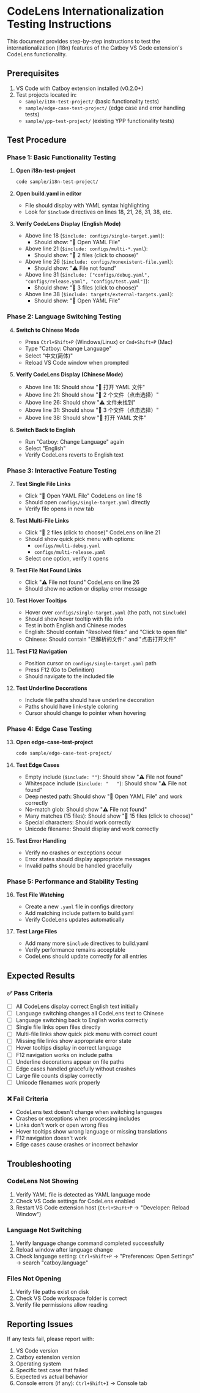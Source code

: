 # CodeLens Internationalization Testing Instructions

This document provides step-by-step instructions to test the internationalization (i18n) features of the Catboy VS Code extension's CodeLens functionality.

## Prerequisites

1. VS Code with Catboy extension installed (v0.2.0+)
2. Test projects located in:
   - `sample/i18n-test-project/` (basic functionality tests)
   - `sample/edge-case-test-project/` (edge case and error handling tests)
   - `sample/ypp-test-project/` (existing YPP functionality tests)

## Test Procedure

### Phase 1: Basic Functionality Testing

1. **Open i18n-test-project**
   ```bash
   code sample/i18n-test-project/
   ```

2. **Open build.yaml in editor**
   - File should display with YAML syntax highlighting
   - Look for `$include` directives on lines 18, 21, 26, 31, 38, etc.

3. **Verify CodeLens Display (English Mode)**
   - Above line 18 (`$include: configs/single-target.yaml`):
     - Should show: "📄 Open YAML File"
   - Above line 21 (`$include: configs/multi-*.yaml`): 
     - Should show: "📁 2 files (click to choose)"
   - Above line 26 (`$include: configs/nonexistent-file.yaml`):
     - Should show: "⚠️ File not found"
   - Above line 31 (`$include: ["configs/debug.yaml", "configs/release.yaml", "configs/test.yaml"]`):
     - Should show: "📁 3 files (click to choose)"
   - Above line 38 (`$include: targets/external-targets.yaml`):
     - Should show: "📄 Open YAML File"

### Phase 2: Language Switching Testing

4. **Switch to Chinese Mode**
   - Press `Ctrl+Shift+P` (Windows/Linux) or `Cmd+Shift+P` (Mac)
   - Type "Catboy: Change Language"
   - Select "中文(简体)"
   - Reload VS Code window when prompted

5. **Verify CodeLens Display (Chinese Mode)**
   - Above line 18: Should show "📄 打开 YAML 文件"
   - Above line 21: Should show "📁 2 个文件（点击选择）"
   - Above line 26: Should show "⚠️ 文件未找到"
   - Above line 31: Should show "📁 3 个文件（点击选择）"
   - Above line 38: Should show "📄 打开 YAML 文件"

6. **Switch Back to English**
   - Run "Catboy: Change Language" again
   - Select "English"
   - Verify CodeLens reverts to English text

### Phase 3: Interactive Feature Testing

7. **Test Single File Links**
   - Click "📄 Open YAML File" CodeLens on line 18
   - Should open `configs/single-target.yaml` directly
   - Verify file opens in new tab

8. **Test Multi-File Links**
   - Click "📁 2 files (click to choose)" CodeLens on line 21
   - Should show quick pick menu with options:
     - `configs/multi-debug.yaml`
     - `configs/multi-release.yaml`
   - Select one option, verify it opens

9. **Test File Not Found Links**
   - Click "⚠️ File not found" CodeLens on line 26
   - Should show no action or display error message

10. **Test Hover Tooltips**
    - Hover over `configs/single-target.yaml` (the path, not `$include`)
    - Should show hover tooltip with file info
    - Test in both English and Chinese modes
    - English: Should contain "Resolved files:" and "Click to open file"
    - Chinese: Should contain "已解析的文件:" and "点击打开文件"

11. **Test F12 Navigation**
    - Position cursor on `configs/single-target.yaml` path
    - Press F12 (Go to Definition)
    - Should navigate to the included file

12. **Test Underline Decorations**
    - Include file paths should have underline decoration
    - Paths should have link-style coloring
    - Cursor should change to pointer when hovering

### Phase 4: Edge Case Testing

13. **Open edge-case-test-project**
    ```bash
    code sample/edge-case-test-project/
    ```

14. **Test Edge Cases**
    - Empty include (`$include: ""`): Should show "⚠️ File not found"
    - Whitespace include (`$include: "   "`): Should show "⚠️ File not found"
    - Deep nested path: Should show "📄 Open YAML File" and work correctly
    - No-match glob: Should show "⚠️ File not found"
    - Many matches (15 files): Should show "📁 15 files (click to choose)"
    - Special characters: Should work correctly
    - Unicode filename: Should display and work correctly

15. **Test Error Handling**
    - Verify no crashes or exceptions occur
    - Error states should display appropriate messages
    - Invalid paths should be handled gracefully

### Phase 5: Performance and Stability Testing

16. **Test File Watching**
    - Create a new `.yaml` file in configs directory
    - Add matching include pattern to build.yaml
    - Verify CodeLens updates automatically

17. **Test Large Files**
    - Add many more `$include` directives to build.yaml
    - Verify performance remains acceptable
    - CodeLens should update correctly for all entries

## Expected Results

### ✅ Pass Criteria

- [ ] All CodeLens display correct English text initially
- [ ] Language switching changes all CodeLens text to Chinese
- [ ] Language switching back to English works correctly
- [ ] Single file links open files directly
- [ ] Multi-file links show quick pick menu with correct count
- [ ] Missing file links show appropriate error state
- [ ] Hover tooltips display in correct language
- [ ] F12 navigation works on include paths
- [ ] Underline decorations appear on file paths
- [ ] Edge cases handled gracefully without crashes
- [ ] Large file counts display correctly
- [ ] Unicode filenames work properly

### ❌ Fail Criteria

- CodeLens text doesn't change when switching languages
- Crashes or exceptions when processing includes
- Links don't work or open wrong files
- Hover tooltips show wrong language or missing translations
- F12 navigation doesn't work
- Edge cases cause crashes or incorrect behavior

## Troubleshooting

### CodeLens Not Showing
1. Verify YAML file is detected as YAML language mode
2. Check VS Code settings for CodeLens enabled
3. Restart VS Code extension host (`Ctrl+Shift+P` → "Developer: Reload Window")

### Language Not Switching
1. Verify language change command completed successfully
2. Reload window after language change
3. Check language setting: `Ctrl+Shift+P` → "Preferences: Open Settings" → search "catboy.language"

### Files Not Opening
1. Verify file paths exist on disk
2. Check VS Code workspace folder is correct
3. Verify file permissions allow reading

## Reporting Issues

If any tests fail, please report with:
1. VS Code version
2. Catboy extension version  
3. Operating system
4. Specific test case that failed
5. Expected vs actual behavior
6. Console errors (if any): `Ctrl+Shift+I` → Console tab